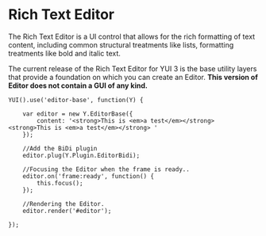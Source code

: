Rich Text Editor
================

The Rich Text Editor is a UI control that allows for the rich formatting
of text content, including common structural treatments like lists, 
formatting treatments like bold and italic text.

The current release of the Rich Text Editor for YUI 3 is the base utility 
layers that provide a foundation on which you can create an Editor. 
**This version of Editor does not contain a GUI of any kind.**


    YUI().use('editor-base', function(Y) {

        var editor = new Y.EditorBase({
            content: '<strong>This is <em>a test</em></strong> <strong>This is <em>a test</em></strong> '
        });

        //Add the BiDi plugin
        editor.plug(Y.Plugin.EditorBidi);

        //Focusing the Editor when the frame is ready..
        editor.on('frame:ready', function() {
            this.focus();
        });

        //Rendering the Editor.
        editor.render('#editor');

    });


